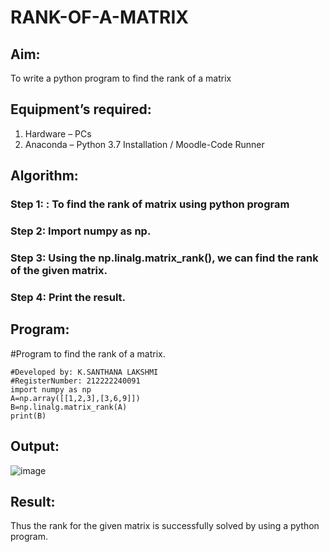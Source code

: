 # RANK-OF-A-MATRIX
## Aim:
To write a python program to find the rank of a matrix
## Equipment’s required:
1. 	Hardware – PCs
2. 	Anaconda – Python 3.7 Installation / Moodle-Code Runner
## Algorithm:
### Step 1: : To find the rank of matrix using python program
### Step 2:  Import numpy as np.
### Step 3: Using the np.linalg.matrix_rank(), we can find the rank of the given matrix.
### Step 4:  Print the result.
## Program:

#Program to find the rank of a matrix.
```
#Developed by: K.SANTHANA LAKSHMI
#RegisterNumber: 212222240091
import numpy as np
A=np.array([[1,2,3],[3,6,9]])
B=np.linalg.matrix_rank(A)
print(B)
```


## Output:
![image](https://github.com/santhanalakshmi04/RANK-OF-A-MATRIX/assets/119475762/0eac6778-8759-4a93-9724-76d1f37c51fb)


## Result:
Thus the rank for the given matrix is successfully solved by  using a python program.


